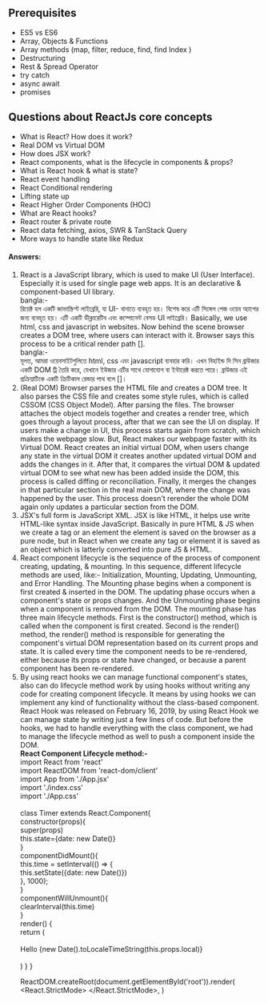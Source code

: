 
<h2> Prerequisites </h2>
<ul>
  <li>ES5 vs ES6</li>
  <li>Array, Objects & Functions</li>
  <li>Array methods (map, filter, reduce, find, find Index )</li>
  <li>Destructuring</li>
  <li>Rest & Spread Operator</li>
  <li>try catch</li>
  <li>async await</li>
  <li>promises</li>
</ul>


<h2>Questions about ReactJs core concepts</h2>
<ul>
  <li>What is React? How does it work?</li>
  <li>Real DOM vs Virtual DOM</li>
  <li>How does JSX work?</li>
  <li>React components, what is the lifecycle in components & props?</li>
  <li>What is React hook & what is state?</li>
  <li>React event handling</li>
  <li>React Conditional rendering</li>
  <li>Lifting state up</li>
  <li>React Higher Order Components (HOC)</li>
  <li>What are React hooks?</li>
  <li>React router & private route</li>
  <li>React data fetching, axios, SWR & TanStack Query</li>
  <li>More ways to handle state like Redux</li>
</ul>

<h4>Answers:</h4>
<ol><li> React is a JavaScript library, which is used to make UI (User Interface). Especially it is used for single page web apps. It is an declarative & component-based UI library. <br/> bangla:- <br/> রিয়েক্ট হল একটি জাভাস্ক্রিপ্ট লাইব্রেরি, যা UI- বানাতে ব্যবহৃত হয়। বিশেষ করে এটি সিঙ্গেল পেজ ওয়েব অ্যাপের জন্য ব্যবহৃত হয়। এটি একটি ডীক্লারেটিব এবং কম্পোনেন্ট বেসড UI লাইব্রেরি। Basically, we use html, css and javascript in websites. Now behind the scene browser creates a DOM tree, where users can interact with it. Browser says this process to be a critical render path []. <br/> bangla:- <br/> মূলত, আমরা ওয়েবসাইটগুলিতে html, css এবং javascript ব্যবহার করি। এখন বিহাইন্ড দি সিন ব্রাউজার একটি DOM ট্রি তৈরি করে, যেখানে ইউজার এটির সাথে যোগাযোগ বা ইন্টারেক্ট করতে পারে। ব্রাউজার এই প্রক্রিয়াটিকে একটি ক্রিটিকাল রেন্ডার পাথ বলে []। </li>

<li> (Real DOM) Browser parses the HTML file and creates a DOM tree. It also parses the CSS file and creates some style rules, which is called CSSOM (CSS Object Model). After parsing the files. The browser attaches the object models together and creates a render tree, which goes through a layout process, after that we can see the UI on display. If users make a change in UI, this process starts again from scratch, which makes the webpage slow. But, React makes our webpage faster with its Virtual DOM. React creates an initial virtual DOM, when users change any state in the virtual DOM it creates another updated virtual DOM and adds the changes in it. After that, it compares the virtual DOM & updated virtual DOM to see what new has been added inside the DOM, this process is called diffing or reconciliation. Finally, it merges the changes in that particular section in the real main DOM, where the change was happened by the user. This process doesn't rerender the whole DOM again only updates a particular section from the DOM. </li>

<li>JSX's full form is JavaScript XML. JSX is like HTML, it helps use write HTML-like syntax inside JavaScript. Basically in pure HTML & JS when we create a tag or an element the element is saved on the browser as a pure node, but in React when we create any tag or element it is saved as an object which is latterly converted into pure JS & HTML.</li>

<li> React component lifecycle is the sequence of the process of component creating, updating, & mounting. In this sequence, different lifecycle methods are used, like:- Initialization, Mounting, Updating, Unmounting, and Error Handling. The Mounting phase begins when a component is first created & inserted in the DOM. The updating phase occurs when a component's state or props changes. And the Unmounting phase begins when a component is removed from the DOM. The mounting phase has three main lifecycle methods. First is the constructor() method, which is called when the component is first created. Second is the render() method, the render() method is responsible for generating the component's virtual DOM representation based on its current props and state. It is called every time the component needs to be re-rendered, either because its props or state have changed, or because a parent component has been re-rendered.</li>

<li> By using react hooks we can manage functional component's states, also can do lifecycle method work by using hooks without writing any code for creating component lifecycle. It means by using hooks we can implement any kind of functionality without the class-based component. React Hook was released on February 16, 2019, by using React Hook we can manage state by writing just a few lines of code. But before the hooks, we had to handle everything with the class component, we had to manage the lifecycle method as well to push a component inside the DOM. <br/>
<b>React Component Lifecycle method:-</b>
<br/>
import React from 'react' <br/>
import ReactDOM from 'react-dom/client'<br/>
import App from './App.jsx'<br/>
import './index.css'<br/>
import './App.css'<br/>
<br/>
class Timer extends React.Component{<br/>
  constructor(props){<br/>
    super(props)<br/>
    this.state={date: new Date()}<br/>
  }<br/>
  componentDidMount(){<br/>
    this.time = setInterval(() => {<br/>
      this.setState({date: new Date()})<br/>
    }, 1000);<br/>
  }<br/>
  componentWillUnmount(){<br/>
    clearInterval(this.time)<br/>
  }<br/>
  render() {<br/>
    return (<br/>
      <div><br/>
        Hello {new Date().toLocaleTimeString(this.props.local)}
      </div><br/>
    )
  }
}


ReactDOM.createRoot(document.getElementById('root')).render(
  <React.StrictMode>
    <Timer local="bn-BD"/>
  </React.StrictMode>,
)


</li> <ol>
